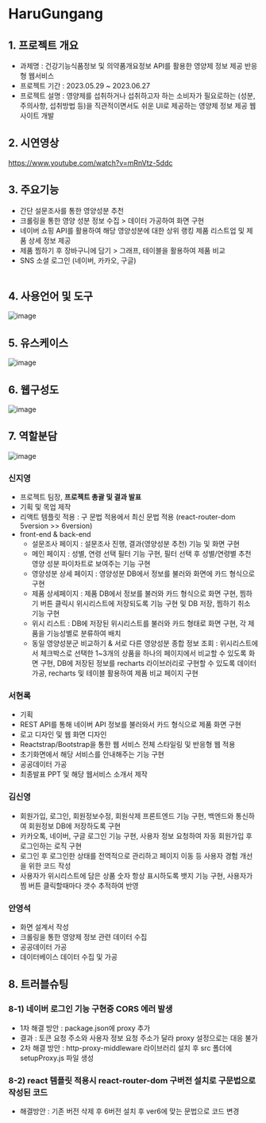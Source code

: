 # HaruGungang 
## 1. 프로젝트 개요
* 과제명 : 건강기능식품정보 및 의약품개요정보 API를 활용한 영양제 정보 제공 반응형 웹서비스
* 프로젝트 기간 : 2023.05.29 ~ 2023.06.27
* 프로젝트 설명 : 영양제를 섭취하거나 섭취하고자 하는 소비자가 필요로하는 (성분, 주의사항, 섭취방법 등)을 직관적이면서도 쉬운 UI로 제공하는 영양제 정보 제공 웹사이트 개발

## 2. 시연영상
https://www.youtube.com/watch?v=mRnVtz-5ddc

## 3. 주요기능
* 간단 설문조사를 통한 영양성분 추천
* 크롤링을 통한 영양 성분 정보 수집 > 데이터 가공하여 화면 구현
* 네이버 쇼핑 API를 활용하여 해당 영양성분에 대한 상위 랭킹 제품 리스트업 및 제품 상세 정보 제공
* 제품 찜하기 후 장바구니에 담기 > 그래프, 테이블을 활용하여 제품 비교
* SNS 소셜 로그인 (네이버, 카카오, 구글)
<br><br>
## 4. 사용언어 및 도구
![image](https://github.com/sin6338ki/HaruGungang/assets/130349912/b95be808-43bf-4e58-9e5e-06b3cb478273)

## 5. 유스케이스
![image](https://github.com/sin6338ki/HaruGungang/assets/130349912/dd970da0-1b01-4c95-b967-2d0514f04eeb)

## 6. 웹구성도
![image](https://github.com/sin6338ki/HaruGungang/assets/130349912/60b926e3-5d15-455d-bfc2-dcbad54e55c8)

## 7. 역할분담
![image](https://github.com/sin6338ki/HaruGungang/assets/130349912/1e2e19d4-966e-4c1d-a33d-99484b243576)

### 신지영
  * 프로젝트 팀장, **프로젝트 총괄 및 결과 발표**
  * 기획 및 목업 제작
  * 리액트 템플릿 적용 : 구 문법 적용에서 최신 문법 적용 (react-router-dom 5version >> 6version)
  * front-end & back-end
    * 설문조사 페이지 : 설문조사 진행, 결과(영양성분 추천) 기능 및 화면 구현
    * 메인 페이지 : 성별, 연령 선택 필터 기능 구현, 필터 선택 후 성별/연령별 추천 영양 성분 파이차트로 보여주는 기능 구현
    * 영양성분 상세 페이지 : 영양성분 DB에서 정보를 불러와 화면에 카드 형식으로 구현
    * 제품 상세페이지 : 제품 DB에서 정보를 불러와 카드 형식으로 화면 구현, 찜하기 버튼 클릭시 위시리스트에 저장되도록 기능 구현 및 DB 저장, 찜하기 취소 기능 구현
    * 위시 리스트 : DB에 저장된 위시리스트를 불러와 카드 형태로 화면 구현, 각 제품을 기능성별로 분류하여 배치
    * 동일 영양성분군 비교하기 & 서로 다른 영양성분 종합 정보 조회 : 위시리스트에서 체크박스로 선택한 1~3개의 상품을 하나의 페이지에서 비교할 수 있도록 화면 구현, DB에 저장된 정보를 recharts 라이브러리로 구현할 수 있도록 데이터 가공, recharts 및 테이블 활용하여 제품 비교 페이지 구현
### 서현록
  * 기획
  * REST API를 통해 네이버 API 정보를 불러와서 카드 형식으로 제품 화면 구현
  * 로고 디자인 및 웹 화면 디자인
  * Reactstrap/Bootstrap을 통한 웹 서비스 전체 스타일링 및 반응형 웹 적용
  * 초기화면에서 해당 서비스를 안내해주는 기능 구현
  * 공공데이터 가공
  * 최종발표 PPT 및 해당 웹서비스 소개서 제작
### 김신영
  * 회원가입, 로그인, 회원정보수정, 회원삭제 프론트엔드 기능 구현, 백엔드와 통신하여 회원정보 DB에 저장하도록 구현
  * 카카오톡, 네이버, 구글 로그인 기능 구현, 사용자 정보 요청하여 자동 회원가입 후 로그인하는 로직 구현
  * 로그인 후 로그인한 상태를 전역적으로 관리하고 페이지 이동 등 사용자 경험 개선을 위한 코드 작성
  * 사용자가 위시리스트에 담은 상품 숫자 항상 표시하도록 뱃지 기능 구현, 사용자가 찜 버튼 클릭할때마다 갯수 추적하여 반영
### 안영석
  * 화면 설계서 작성
  * 크롤링을 통한 영양제 정보 관련 데이터 수집
  * 공공데이터 가공
  * 데이터베이스 데이터 수집 및 가공

## 8. 트러블슈팅
### 8-1) 네이버 로그인 기능 구현중 CORS 에러 발생
  * 1차 해결 방안 : package.json에 proxy 추가
  * 결과 : 토큰 요청 주소와 사용자 정보 요청 주소가 달라 proxy 설정으로는 대응 불가
  * 2차 해결 방안 : http-proxy-middleware 라이브러리 설치 후 src 폴더에 setupProxy.js 파일 생성
### 8-2) react 템플릿 적용시 react-router-dom 구버전 설치로 구문법으로 작성된 코드
  * 해결방안 : 기존 버전 삭제 후 6버전 설치 후 ver6에 맞는 문법으로 코드 변경

  
